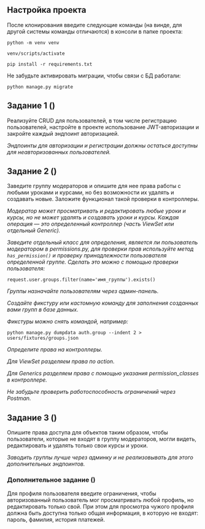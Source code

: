 ## Настройка проекта
После клонирования введите следующие команды (на винде, для другой системы команды отличаются) в консоли в папке проекта:

`python -m venv venv`

`venv/scripts/activate`

`pip install -r requirements.txt`

Не забудьте активировать миграции, чтобы связи с БД работали:

`python manage.py migrate`



## Задание 1 ()
Реализуйте CRUD для пользователей, в том числе регистрацию пользователей, настройте в проекте использование JWT-авторизации и закройте каждый эндпоинт авторизацией.

_Эндпоинты для авторизации и регистрации должны остаться доступны для неавторизованных пользователей._

## Задание 2 ()

Заведите группу модераторов и опишите для нее права работы с любыми уроками и курсами, но без возможности их удалять и создавать новые. Заложите функционал такой проверки в контроллеры.

_Модератор может просматривать и редактировать любые уроки и курсы, но не может удалять и создавать уроки и курсы. Каждая операция — это определенный контроллер (часть ViewSet или отдельный Generic)._

_Заведите отдельный класс для определения, является ли пользователь модератором в permissions.py, для проверки прав используйте метод `has_permission()`  и проверку принадлежности пользователя определенной группе. Сделать это можно с помощью проверки пользователя:_

`request.user.groups.filter(name='имя_группы').exists()`

_Группы назначайте пользователям через админ-панель._

_Создайте фикстуру или кастомную команду для заполнения созданных вами групп в базе данных._

_Фикстуры можно снять командой, например:_

`python manage.py dumpdata auth.group --indent 2 > users/fixtures/groups.json`

_Определите права на контроллеры._

_Для ViewSet разделяем права по action._

_Для Generics разделяем права с помощью указания permission_classes в контроллере._

_Не забудьте проверить работоспособность ограничений через Postman._



## Задание 3 ()

Опишите права доступа для объектов таким образом, чтобы пользователи, которые не входят в группу модераторов, могли видеть, редактировать и удалять только свои курсы и уроки.

_Заводить группы лучше через админку и не реализовывать для этого дополнительных эндпоинтов._

### Дополнительное задание ()

Для профиля пользователя введите ограничения, чтобы авторизованный пользователь мог просматривать любой профиль, но редактировать только свой. При этом для просмотра чужого профиля должна быть доступна только общая информация, в которую не входят: пароль, фамилия, история платежей.